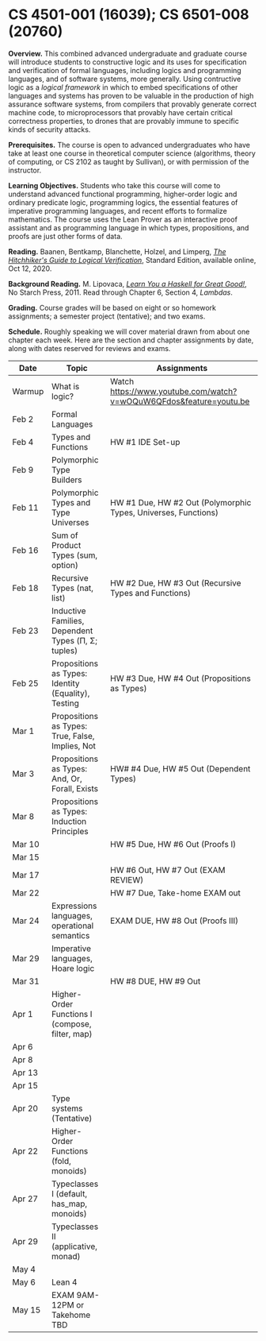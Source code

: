 

# CS 4501-001 (16039); CS 6501-008 (20760)

**Overview.** This combined advanced undergraduate and graduate course will introduce students to constructive logic and its uses for specification and verification of formal languages, including logics and programming languages, and of software systems, more generally. Using contructive logic as a *logical framework* in which to embed specifications of other languages and systems has proven to be valuable in the production of high assurance software systems,  from compilers that provably generate correct machine code, to microprocessors that provably have certain critical correctness properties, to drones that are provably immune to specific kinds of security attacks. 

**Prerequisites.** The course is open to advanced undergraduates who have take at least one course in theoretical computer science (algorithms, theory of computing, or CS 2102 as taught by Sullivan), or with permission of the instructor. 

**Learning Objectives.** Students who take this course will come to understand advanced functional programming, higher-order logic and ordinary predicate logic, programming logics, the essential features of imperative programming languages, and recent efforts to formalize mathematics. The course uses the Lean Prover as an interactive proof assistant and as programming language in which types, propositions, and proofs are just other forms of data.  

**Reading.** Baanen, Bentkamp, Blanchette, Holzel, and Limperg, [*The Hitchhiker's Guide to Logical Verification*](https://github.com/blanchette/logical_verification_2020/blob/master/hitchhikers_guide.pdf), Standard Edition, available online, Oct 12, 2020.

**Background Reading.** M. Lipovaca, [*Learn You a Haskell for Great Good!*](http://learnyouahaskell.com), No Starch Press, 2011. Read through Chapter 6, Section 4, *Lambdas*.

**Grading.** Course grades will be based on eight or so homework assignments; a semester project (tentative); and two exams. 

**Schedule.** Roughly speaking we will cover material drawn from about one chapter each week. Here are the section and chapter assignments by date, along with dates reserved for reviews and exams.


Date   | Topic  |  Assignments                                  |
------ | ------ | ------------                                  |
Warmup | What is logic?                                         | Watch https://www.youtube.com/watch?v=wOQuW6QFdos&feature=youtu.be
Feb 2  | Formal Languages                                       | 
Feb 4  | Types and Functions                                    | HW #1 IDE Set-up
Feb 9  | Polymorphic Type Builders                              |
Feb 11 | Polymorphic Types and Type Universes                   | HW #1 Due, HW #2 Out (Polymorphic Types, Universes, Functions) 
Feb 16 | Sum of Product Types (sum, option)                     | 
Feb 18 | Recursive Types (nat, list)                            | HW #2 Due, HW #3 Out (Recursive Types and Functions)
Feb 23 | Inductive Families, Dependent Types (Π, Σ; tuples)     | 
Feb 25 | Propositions as Types: Identity (Equality), Testing    | HW #3 Due, HW #4 Out (Propositions as Types)
Mar 1  | Propositions as Types: True, False, Implies, Not       | 
Mar 3  | Propositions as Types: And, Or, Forall, Exists         | HW# #4 Due, HW #5 Out (Dependent Types)
Mar 8  | Propositions as Types: Induction Principles            | 
Mar 10 |                                                        | HW #5 Due, HW #6 Out (Proofs I)
Mar 15 |                                                        |  
Mar 17 |                                                        | HW #6 Out, HW #7 Out (EXAM REVIEW) 
Mar 22 |                                                        | HW #7 Due, Take-home EXAM out
Mar 24 | Expressions languages, operational semantics           | EXAM DUE, HW #8 Out (Proofs III) 
Mar 29 | Imperative languages, Hoare logic                      | 
Mar 31 |                                                        | HW #8 DUE, HW #9 Out
Apr 1  |   Higher-Order Functions I (compose, filter, map)                                                     | 
Apr 6  |                                                        |
Apr 8  |                                                        | 
Apr 13 |                                                        |
Apr 15 |                                                        | 
Apr 20 | Type systems  (Tentative)                              |
Apr 22 | Higher-Order Functions (fold, monoids)                                                       | 
Apr 27 | Typeclasses I (default, has_map, monoids)                                                      |
Apr 29 | Typeclasses II (applicative, monad)                                                      | 
May 4  |                                                        |
May 6  |  Lean 4                                                | 
May 15 | EXAM 9AM-12PM or Takehome TBD                          |

